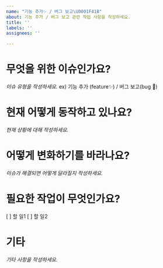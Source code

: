 ```yaml
---
name: "기능 추가✨ / 버그 보고\U0001F41B"
about: 기능 추가 / 버그 보고 관련 작업 사항을 작성하세요.
title: ''
labels: ''
assignees: ''

---
```


# 무엇을 위한 이슈인가요?
*이슈 유형을 작성하세요.*
ex) 기능 추가 (feature✨) / 버그 보고(bug 🐛)

# 현재 어떻게 동작하고 있나요?
*현재 상황에 대해 작성하세요.*

# 어떻게 변화하기를 바라나요?
*이슈가 해결되면 어떻게 달라질지 작성하세요.*

# 필요한 작업이 무엇인가요?
[ ] 할 일1
[ ] 할 일2

# 기타
*기타 사항을 작성하세요.*
